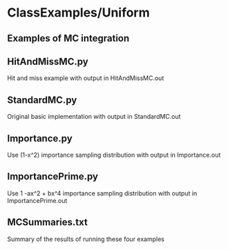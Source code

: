 # ClassExamples/Uniform 

## Examples of MC integration

## HitAndMissMC.py
Hit and miss example with output in HitAndMissMC.out

## StandardMC.py
Original basic implementation with output in StandardMC.out

## Importance.py
Use (1-x^2) importance sampling distribution with output in Importance.out

## ImportancePrime.py
Use 1 -ax^2 + bx^4 importance sampling distribution with output in ImportancePrime.out

## MCSummaries.txt
Summary of the results of running these four examples
